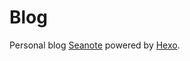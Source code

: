 # Blog

Personal blog [Seanote](https://jzhou3083.github.io/Blog/) powered by [Hexo](https://hexo.io/zh-cn/).  
